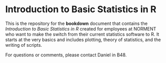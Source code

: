 # Introduction to Basic Statistics in R

This is the repository for the **bookdown** document that contains the
_Introduction to Basic Statistics in R_ created for employees at NORMENT who
want to make the switch from their current statistics software to R. It starts 
at the very basics and includes plotting, theory of statistics, and the writing
of scripts.

For questions or comments, please contact Daniel in B48.